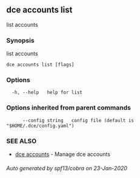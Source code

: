 ## dce accounts list

list accounts

### Synopsis

list accounts

```
dce accounts list [flags]
```

### Options

```
  -h, --help   help for list
```

### Options inherited from parent commands

```
      --config string   config file (default is "$HOME/.dce/config.yaml")
```

### SEE ALSO

* [dce accounts](dce_accounts.md)	 - Manage dce accounts

###### Auto generated by spf13/cobra on 23-Jan-2020
